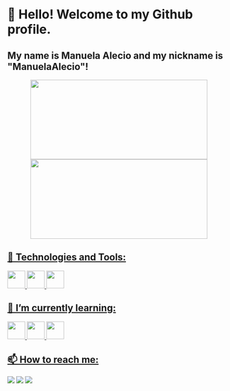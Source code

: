 # 👋 Hello! Welcome to my Github profile.
## My name is Manuela Alecio and my nickname is "ManuelaAlecio"!
<div align="center">
<a href="https://github.com/ManuelaAlecio">
<img height="180em" width="400rem" src="https://github-readme-stats.vercel.app/api/top-langs/?username=ManuelaAlecio&layout=compact&langs_count=7&theme=tokyonight"/>
<img height="180em" width="400em" src="https://github-readme-stats.vercel.app/api?username=ManuelaAlecio&show_icons=true&theme=tokyonight&include_all_commits=true&count_private=true"/>
</div>

## 🔨 Technologies and Tools:

<img src="https://cdn.jsdelivr.net/gh/devicons/devicon/icons/html5/html5-original.svg" width="40" height="40"/> <img src="https://cdn.jsdelivr.net/gh/devicons/devicon/icons/css3/css3-original.svg" width="40" height="40"/> <img src="https://cdn.jsdelivr.net/gh/devicons/devicon/icons/javascript/javascript-original.svg" width="40" height="40"/>

## 🌱 I’m currently learning:

<img src="https://cdn.jsdelivr.net/gh/devicons/devicon/icons/react/react-original.svg" width="40" height="40"/> <img src="https://cdn.jsdelivr.net/gh/devicons/devicon/icons/nodejs/nodejs-original.svg" width="40" height="40"/> <img src="https://cdn.jsdelivr.net/gh/devicons/devicon/icons/npm/npm-original-wordmark.svg" width="40" height="40"/>

## 📫 How to reach me:

<div>
<a href="https://instagram.com/manuela.alecio" target="_blank"><img src="https://img.shields.io/badge/-Instagram-%23E4405F?style=for-the-badge&logo=instagram&logoColor=white" target="_blank"></a>
<a href = "mailto:manuelaalecio.dev@gmail.com"><img src="https://img.shields.io/badge/Gmail-D14836?style=for-the-badge&logo=gmail&logoColor=white" target="_blank"></a>
<a href="https://www.linkedin.com/in/manuela-alecio" target="_blank"><img src="https://img.shields.io/badge/-LinkedIn-%230077B5?style=for-the-badge&logo=linkedin&logoColor=white" target="_blank"></a>
</div>

